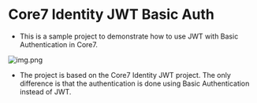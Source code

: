 # Core7 Identity JWT Basic Auth
- This is a sample project to demonstrate how to use JWT with Basic Authentication in Core7.

![img.png](img.png)

- The project is based on the Core7 Identity JWT project. The only difference is that the authentication is done using Basic Authentication instead of JWT.
